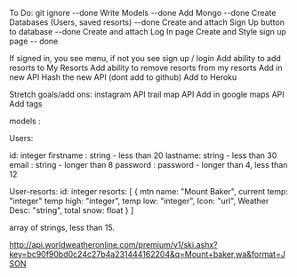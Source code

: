 To Do:
git ignore --done
Write Models --done
Add Mongo --done
Create Databases (Users, saved resorts)    --done
Create and attach Sign Up button to database --done
Create and attach Log In page
Create and Style sign up page -- done


If signed in, you see menu, if not you see sign up / login
Add ability to add resorts to My Resorts
Add ability to remove resorts from my resorts
Add in new API
Hash the new API (dont add to github)
Add to Heroku


Stretch goals/add ons:
instagram API
trail map API
Add in google maps API
Add tags

models :

Users:

id: integer
firstname : string - less than 20
lastname: string - less than 30
email : string - longer than 8
password :  password - longer than 4, less than 12


User-resorts:
id: integer
resorts: [
  {
    mtn name: "Mount Baker",
    current temp: "integer"
    temp high: "integer",
    temp low: "integer",
    Icon: "url",
    Weather Desc: "string",
    total snow: float
  }
]

 array of strings, less than 15.

 http://api.worldweatheronline.com/premium/v1/ski.ashx?key=bc90f90bd0c24c27b4a231444162204&q=Mount+baker,wa&format=JSON
